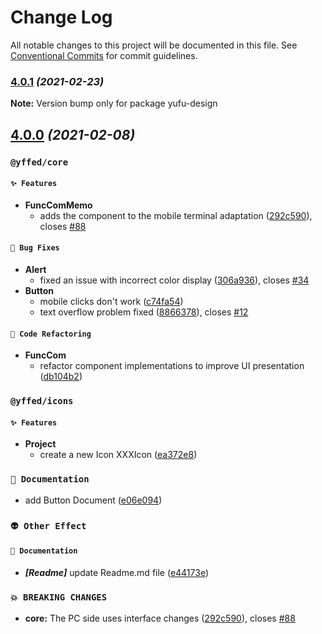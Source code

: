 # Change Log

All notable changes to this project will be documented in this file.
See [Conventional Commits](https://conventionalcommits.org) for commit guidelines.

### [4.0.1](https://github.com/Future-FE-Temp/yufu-design/compare/v4.0.0...v4.0.1) _(2021-02-23)_

**Note:** Version bump only for package yufu-design

## [4.0.0](https://github.com/Future-FE-Temp/yufu-design/compare/v3.1.2...v4.0.0) _(2021-02-08)_

### **`@yffed/core`**

#### `✨ Features`

- **FuncComMemo**
  - adds the component to the mobile terminal adaptation ([292c590](https://github.com/Future-FE-Temp/yufu-design/commit/292c590edc5eeef86248a32e7023872321549eec)), closes [#88](https://github.com/Future-FE-Temp/yufu-design/issues/88)

#### `🐛 Bug Fixes`

- **Alert**
  - fixed an issue with incorrect color display ([306a936](https://github.com/Future-FE-Temp/yufu-design/commit/306a936bdf8b77cb573ad02df20d7c2a200eeef4)), closes [#34](https://github.com/Future-FE-Temp/yufu-design/issues/34)
- **Button**
  - mobile clicks don't work ([c74fa54](https://github.com/Future-FE-Temp/yufu-design/commit/c74fa54a2e415360f5226b7786d868563181e425))
  - text overflow problem fixed ([8866378](https://github.com/Future-FE-Temp/yufu-design/commit/88663780bbf0798095f37f27ced0dd55a7c90822)), closes [#12](https://github.com/Future-FE-Temp/yufu-design/issues/12)

#### `🔨 Code Refactoring`

- **FuncCom**
  - refactor component implementations to improve UI presentation ([db104b2](https://github.com/Future-FE-Temp/yufu-design/commit/db104b2e7876ec3831efdce6b8f314e8bb158836))

### **`@yffed/icons`**

#### `✨ Features`

- **Project**
  - create a new Icon XXXIcon ([ea372e8](https://github.com/Future-FE-Temp/yufu-design/commit/ea372e8ed7450222b7d9899f719dd6253fd167f8))

### **`📖 Documentation`**

- add Button Document ([e06e094](https://github.com/Future-FE-Temp/yufu-design/commit/e06e0947290ff8ec77bb44aeb56aa2696058d745))

### **`👽 Other Effect`**

#### `📖 Documentation`

- **_[Readme]_** update Readme.md file ([e44173e](https://github.com/Future-FE-Temp/yufu-design/commit/e44173e191ea62dfe0fc45ebf00cee55f14bd33d))

### **`💥 BREAKING CHANGES`**

- **core:** The PC side uses interface changes ([292c590](https://github.com/Future-FE-Temp/yufu-design/commit/292c590edc5eeef86248a32e7023872321549eec)), closes [#88](https://github.com/Future-FE-Temp/yufu-design/issues/88)

